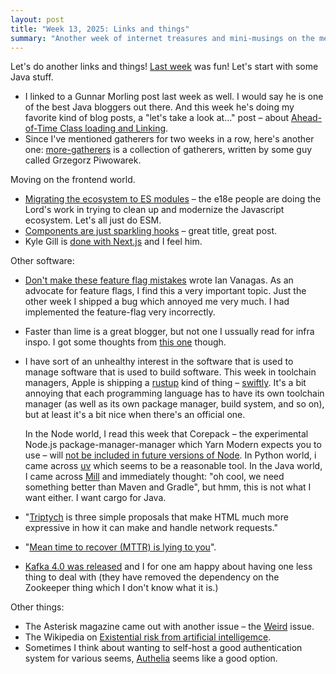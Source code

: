```yaml
---
layout: post
title: "Week 13, 2025: Links and things"
summary: "Another week of internet treasures and mini-musings on the meta-mechanics of our digital world!"
---
```


Let's do another links and things! [Last week](/2025/03/23/week-12-links-and-things.html) was fun! Let's start with some Java stuff.

* I linked to a Gunnar Morling post last week as well. I would say he is one of the best Java bloggers out there. And this week he's doing my favorite kind of blog posts, a "let's take a look at..." post – about [Ahead-of-Time Class loading and Linking](https://www.morling.dev/blog/jep-483-aot-class-loading-linking/).  
* Since I've mentioned gatherers for two weeks in a row, here's another one: [more-gatherers](https://github.com/pivovarit/more-gatherers) is a collection of gatherers, written by some guy called Grzegorz Piwowarek. 

Moving on the frontend world.
* [Migrating the ecosystem to ES modules](https://e18e.dev/blog/migrating-the-ecosystem-to-esm.html) – the e18e people are doing the Lord's work in trying to clean up and modernize the Javascript ecosystem. Let's all just do ESM. 
* [Components are just sparkling hooks](https://www.bbss.dev/posts/sparkling-hooks/) – great title, great post.
* Kyle Gill is [done with Next.js](https://www.kylegill.com/essays/next-vs-tanstack/) and I feel him.  

Other software:
* [Don't make these feature flag mistakes](https://newsletter.posthog.com/p/dont-make-these-classic-feature-flag) wrote Ian Vanagas. As an advocate for feature flags, I find this a very important topic. Just the other week I shipped a bug which annoyed me very much. I had implemented the feature-flag very incorrectly.  
* Faster than lime is a great blogger, but not one I ussually read for infra inspo. I got some thoughts from [this one](https://fasterthanli.me/articles/impromptu-disaster-recovery) though.
* I have sort of an unhealthy interest in the software that is used to manage software that is used to build software. This week in toolchain managers, Apple is shipping a [rustup](https://rustup.rs/) kind of thing – [swiftly](https://www.swift.org/blog/introducing-swiftly_10/). It's a bit annoying that each programming language has to have its own toolchain manager (as well as its own package manager, build system, and so on), but at least it's a bit nice when there's an official one. 
  
  In the Node world, I read this week that Corepack – the experimental Node.js package-manager-manager which Yarn Modern expects you to use – will [not be included in future versions of Node](https://github.com/nodejs/TSC/pull/1697). In Python world, i came across [uv](https://github.com/astral-sh/uv) which seems to be a reasonable tool. In the Java world, I came across [Mill](https://mill-build.org/mill/index.html) and immediately thought: "oh cool, we need something better than Maven and Gradle", but hmm, this is not what I want either. I want cargo for Java.      
* "[Triptych](https://alexanderpetros.com/triptych/) is three simple proposals that make HTML much more expressive in how it can make and handle network requests."
* "[Mean time to recover (MTTR) is lying to you](https://resilienceinsoftware.org/news/1157532)".
* [Kafka 4.0 was released](https://www.mail-archive.com/announce@apache.org/msg09933.html) and I for one am happy about having one less thing to deal with (they have removed the dependency on the Zookeeper thing which I don't know what it is.)

Other things:
* The Asterisk magazine came out with another issue – the [Weird](https://asteriskmag.com/issues/09) issue. 
* The Wikipedia on [Existential risk from artificial intelligemce](https://en.wikipedia.org/wiki/Existential_risk_from_artificial_intelligence).
* Sometimes I think about wanting to self-host a good authentication system for various seems, [Authelia](https://www.authelia.com/) seems like a good option.
